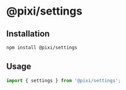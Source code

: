 # @pixi/settings

## Installation

```bash
npm install @pixi/settings
```

## Usage

```js
import { settings } from '@pixi/settings';
```
